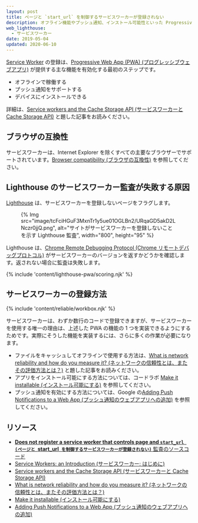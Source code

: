 ```yaml
---
layout: post
title: ページと `start_url` を制御するサービスワーカーが登録されない
description: オフライン機能やプッシュ通知、インストール可能性といった Progressive Web App (プログレッシブウェブアプリ) の機能をサポートするサービスワーカーを登録する方法について学びます。
web_lighthouse:
  - サービスワーカー
date: 2019-05-04
updated: 2020-06-10
---
```


[Service Worker](/service-workers-cache-storage/) の登録は、[Progressive Web App (PWA) (プログレッシブウェブアプリ)](/discover-installable) が提供する主な機能を有効化する最初のステップです。

- オフラインで稼働する
- プッシュ通知をサポートする
- デバイスにインストールできる

詳細は、[Service workers and the Cache Storage API (サービスワーカーと Cache Storage API)](/service-workers-cache-storage/) と題した記事をお読みください。

## ブラウザの互換性

サービスワーカーは、Internet Explorer を除くすべての主要なブラウザーでサポートされています。[Browser compatibility (ブラウザの互換性)](https://developer.mozilla.org/docs/Web/API/ServiceWorker#Browser_compatibility) を参照してください。

## Lighthouse のサービスワーカー監査が失敗する原因

[Lighthouse](https://developers.google.com/web/tools/lighthouse/) は、サービスワーカーを登録しないページをフラグします。

<figure>{% Img src="image/tcFciHGuF3MxnTr1y5ue01OGLBn2/URqaGD5akD2LNczr0jjQ.png", alt="サイトがサービスワーカーを登録しないことを示す Lighthouse 監査", width="800", height="95" %}</figure>

Lighthouse は、[Chrome Remote Debugging Protocol (Chrome リモートデバッグプロトコル)](https://github.com/ChromeDevTools/devtools-protocol) がサービスワーカーのバージョンを返すかどうかを確認します。返されない場合に監査は失敗します。

{% include 'content/lighthouse-pwa/scoring.njk' %}

## サービスワーカーの登録方法

{% include 'content/reliable/workbox.njk' %}

サービスワーカーは、わずか数行のコードで登録できますが、サービスワーカーを使用する唯一の理由は、上述した PWA の機能の 1 つを実装できるようにするためです。実際にそうした機能を実装するには、さらに多くの作業が必要になります。

- ファイルをキャッシュしてオフラインで使用する方法は、[What is network reliability and how do you measure it? (ネットワークの信頼性とは、またその評価方法とは？)](/network-connections-unreliable) と題した記事をお読みください。
- アプリをインストール可能にする方法については、コードラボ [Make it installable (インストール可能にする)](/codelab-make-installable/) を参照してください。
- プッシュ通知を有効にする方法については、Google の[Adding Push Notifications to a Web App (プッシュ通知のウェブアプリへの追加)](https://codelabs.developers.google.com/codelabs/push-notifications) を参照してください。

## リソース

- [**Does not register a service worker that controls page and `start_url (ページと `start_url` を制御するサービスワーカーが登録されない)`** 監査のソースコード](https://github.com/GoogleChrome/lighthouse/blob/master/lighthouse-core/audits/service-worker.js)
- [Service Workers: an Introduction (サービスワーカー: はじめに)](https://developers.google.com/web/fundamentals/primers/service-workers)
- [Service workers and the Cache Storage API (サービスワーカーと Cache Storage API)](/service-workers-cache-storage/)
- [What is network reliability and how do you measure it? (ネットワークの信頼性とは、またその評価方法とは？)](/network-connections-unreliable)
- [Make it installable (インストール可能にする)](/codelab-make-installable/)
- [Adding Push Notifications to a Web App (プッシュ通知のウェブアプリへの追加)](https://codelabs.developers.google.com/codelabs/push-notifications)
